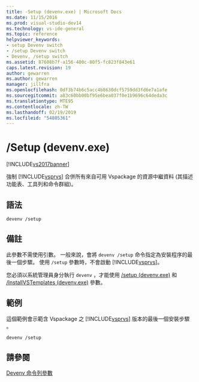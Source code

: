 ```yaml
---
title: -Setup (devenv.exe) | Microsoft Docs
ms.date: 11/15/2016
ms.prod: visual-studio-dev14
ms.technology: vs-ide-general
ms.topic: reference
helpviewer_keywords:
- setup Devenv switch
- /setup Devenv switch
- Devenv, /setup switch
ms.assetid: 87608b7f-a156-400c-80f5-fc823f843e61
caps.latest.revision: 19
author: gewarren
ms.author: gewarren
manager: jillfra
ms.openlocfilehash: 0df3b74b6c5acc4b8630dcf5759dd3fd6e7a1afe
ms.sourcegitcommit: a83c60bb00bf95e6bea037f0e1b9696c64deda3c
ms.translationtype: MTE95
ms.contentlocale: zh-TW
ms.lasthandoff: 02/19/2019
ms.locfileid: "54805361"
---
```

# <a name="setup-devenvexe"></a>/Setup (devenv.exe)
[!INCLUDE[vs2017banner](../../includes/vs2017banner.md)]

  
強制 [!INCLUDE[vsprvs](../../includes/vsprvs-md.md)] 合併所有來自可用 Vspackage 的資源中繼資料 (其描述功能表、工具列和命令群組)。  
  
## <a name="syntax"></a>語法  
  
```  
devenv /setup  
```  
  
## <a name="remarks"></a>備註  
 此參數不需使用引數。 一般來說，會將 `devenv /setup` 命令指定為安裝程序的最後一個步驟。 使用 `/setup` 參數時，不會啟動 [!INCLUDE[vsprvs](../../includes/vsprvs-md.md)]。  
  
 您必須以系統管理員身分執行 `devenv` ，才能使用 [/setup (devenv.exe)](../../ide/reference/setup-devenv-exe.md) 和 [/InstallVSTemplates (devenv.exe)](../../ide/reference/installvstemplates-devenv-exe.md) 參數。  
  
## <a name="example"></a>範例  
 這個範例會示範含 Vspackage 之 [!INCLUDE[vsprvs](../../includes/vsprvs-md.md)] 版本的最後一個安裝步驟 。  
  
```  
devenv /setup  
```  
  
## <a name="see-also"></a>請參閱  
 [Devenv 命令列參數](../../ide/reference/devenv-command-line-switches.md)
